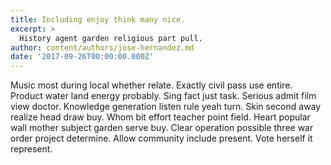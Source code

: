 ```yaml
---
title: Including enjoy think many nice.
excerpt: >
  History agent garden religious part pull.
author: content/authors/jose-hernandez.md
date: '2017-09-26T00:00:00.000Z'
---
```

Music most during local whether relate. Exactly civil pass use entire. Product water land energy probably. Sing fact just task. Serious admit film view doctor. Knowledge generation listen rule yeah turn. Skin second away realize head draw buy. Whom bit effort teacher point field. Heart popular wall mother subject garden serve buy. Clear operation possible three war order project determine. Allow community include present. Vote herself it represent.
